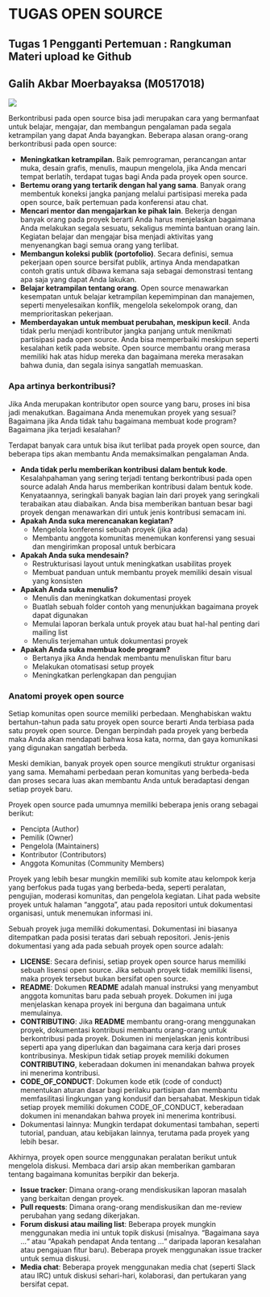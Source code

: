# TUGAS OPEN SOURCE

## Tugas 1 Pengganti Pertemuan : Rangkuman Materi upload ke Github

## Galih Akbar Moerbayaksa (M0517018)

![](https://opensource.guide/assets/images/illos/contribute.svg)

Berkontribusi pada open source bisa jadi merupakan cara yang bermanfaat untuk belajar, mengajar, dan membangun pengalaman pada segala ketrampilan yang dapat Anda bayangkan.
Beberapa alasan orang-orang berkontribusi pada open source:
- **Meningkatkan ketrampilan.**
  Baik pemrograman, perancangan antar muka, desain grafis, menulis, maupun mengelola, jika Anda mencari tempat berlatih, terdapat tugas bagi Anda pada proyek open source.
- **Bertemu orang yang tertarik dengan hal yang sama**. Banyak orang membentuk koneksi jangka panjang melalui partisipasi mereka pada open source, baik pertemuan pada konferensi atau chat.
- **Mencari mentor dan mengajarkan ke pihak lain**. Bekerja dengan banyak orang pada proyek berarti Anda harus menjelaskan bagaimana Anda melakukan segala sesuatu, sekaligus meminta bantuan orang lain. Kegiatan belajar dan mengajar bisa menjadi aktivitas yang menyenangkan bagi semua orang yang terlibat.
- **Membangun koleksi publik (portofolio)**. Secara definisi, semua pekerjaan open source bersifat publik, artinya Anda mendapatkan contoh gratis untuk dibawa kemana saja sebagai demonstrasi tentang apa saja yang dapat Anda lakukan.
- **Belajar ketrampilan tentang orang**. Open source menawarkan kesempatan untuk belajar ketrampilan kepemimpinan dan manajemen, seperti menyelesaikan konflik, mengelola sekelompok orang, dan memprioritaskan pekerjaan.
- **Memberdayakan untuk membuat perubahan, meskipun kecil**. Anda tidak perlu menjadi kontributor jangka panjang untuk menikmati partisipasi pada open source. Anda bisa memperbaiki meskipun seperti kesalahan ketik pada website. Open source membantu orang merasa memiliki hak atas hidup mereka dan bagaimana mereka merasakan bahwa dunia, dan segala isinya sangatlah memuaskan.
### Apa artinya berkontribusi?
Jika Anda merupakan kontributor open source yang baru, proses ini bisa jadi menakutkan. Bagaimana Anda menemukan proyek yang sesuai? Bagaimana jika Anda tidak tahu bagaimana membuat kode program? Bagaimana jika terjadi kesalahan?

Terdapat banyak cara untuk bisa ikut terlibat pada proyek open source, dan beberapa tips akan membantu Anda memaksimalkan pengalaman Anda.

- **Anda tidak perlu memberikan kontribusi dalam bentuk kode**. Kesalahpahaman yang sering terjadi tentang berkontribusi pada open source adalah Anda harus memberikan kontribusi dalam bentuk kode. Kenyataannya, seringkali banyak bagian lain dari proyek yang seringkali terabaikan atau diabaikan. Anda bisa memberikan bantuan besar bagi proyek dengan menawarkan diri untuk jenis kontribusi semacam ini.
- **Apakah Anda suka merencanakan kegiatan?**
    - Mengelola konferensi sebuah proyek (jika ada)
    - Membantu anggota komunitas menemukan konferensi yang sesuai dan mengirimkan proposal untuk berbicara
- **Apakah Anda suka mendesain?**
    - Restrukturisasi layout untuk meningkatkan usabilitas proyek
    - Membuat panduan untuk membantu proyek memiliki desain visual yang konsisten
- **Apakah Anda suka menulis?**
    - Menulis dan meningkatkan dokumentasi proyek
    - Buatlah sebuah folder contoh yang menunjukkan bagaimana proyek dapat digunakan
    - Memulai laporan berkala untuk proyek atau buat hal-hal penting dari mailing list
    - Menulis terjemahan untuk dokumentasi proyek
- **Apakah Anda suka membua kode program?**
    - Bertanya jika Anda hendak membantu menuliskan fitur baru
    - Melakukan otomatisasi setup proyek
    - Meningkatkan perlengkapan dan pengujian

### Anatomi proyek open source

Setiap komunitas open source memiliki perbedaan.
Menghabiskan waktu bertahun-tahun pada satu proyek open source berarti Anda terbiasa pada satu proyek open source. Dengan berpindah pada proyek yang berbeda maka Anda akan mendapati bahwa kosa kata, norma, dan gaya komunikasi yang digunakan sangatlah berbeda.

Meski demikian, banyak proyek open source mengikuti struktur organisasi yang sama. Memahami perbedaan peran komunitas yang berbeda-beda dan proses secara luas akan membantu Anda untuk beradaptasi dengan setiap proyek baru.

Proyek open source pada umumnya memiliki beberapa jenis orang sebagai berikut:

- Pencipta (Author)
- Pemilik (Owner)
- Pengelola (Maintainers)
- Kontributor (Contributors)
- Anggota Komunitas (Community Members)

Proyek yang lebih besar mungkin memiliki sub komite atau kelompok kerja yang berfokus pada tugas yang berbeda-beda, seperti peralatan, pengujian, moderasi komunitas, dan pengelola kegiatan. Lihat pada website proyek untuk halaman “anggota”, atau pada repositori untuk dokumentasi organisasi, untuk menemukan informasi ini.

Sebuah proyek juga memiliki dokumentasi. Dokumentasi ini biasanya ditempatkan pada posisi teratas dari sebuah repositori. Jenis-jenis dokumentasi yang ada pada sebuah proyek open source adalah:
- **LICENSE**: Secara definisi, setiap proyek open source harus memiliki sebuah lisensi open source. Jika sebuah proyek tidak memiliki lisensi, maka proyek tersebut bukan bersifat open source.
- **README**: Dokumen **README** adalah manual instruksi yang menyambut anggota komunitas baru pada sebuah proyek. Dokumen ini juga menjelaskan kenapa proyek ini berguna dan bagaimana untuk memulainya.
- **CONTRIBUTING**: Jika **README** membantu orang-orang menggunakan proyek, dokumentasi kontribusi membantu orang-orang untuk berkontribusi pada proyek. Dokumen ini menjelaskan jenis kontribusi seperti apa yang diperlukan dan bagaimana cara kerja dari proses kontribusinya. Meskipun tidak setiap proyek memiliki dokumen **CONTRIBUTING**, keberadaan dokumen ini menandakan bahwa proyek ini menerima kontribusi.
- **CODE_OF_CONDUCT**: Dokumen kode etik (code of conduct) menentukan aturan dasar bagi perilaku partisipan dan membantu memfasilitasi lingkungan yang kondusif dan bersahabat. Meskipun tidak setiap proyek memiliki dokumen CODE_OF_CONDUCT, keberadaan dokumen ini menandakan bahwa proyek ini menerima kontribusi.
- Dokumentasi lainnya: Mungkin terdapat dokumentasi tambahan, seperti tutorial, panduan, atau kebijakan lainnya, terutama pada proyek yang lebih besar.

Akhirnya, proyek open source menggunakan peralatan berikut untuk mengelola diskusi. Membaca dari arsip akan memberikan gambaran tentang bagaimana komunitas berpikir dan bekerja.
- **Issue tracker**: Dimana orang-orang mendiskusikan laporan masalah yang berkaitan dengan proyek.
- **Pull requests**: Dimana orang-orang mendiskusikan dan me-review perubahan yang sedang dikerjakan.
- **Forum diskusi atau mailing list**: Beberapa proyek mungkin menggunakan media ini untuk topik diskusi (misalnya. “Bagaimana saya …“ atau “Apakah pendapat Anda tentang …“ daripada laporan kesalahan atau pengajuan fitur baru). Beberapa proyek menggunakan issue tracker untuk semua diskusi.
- **Media chat**: Beberapa proyek menggunakan media chat (seperti Slack atau IRC) untuk diskusi sehari-hari, kolaborasi, dan pertukaran yang bersifat cepat.
